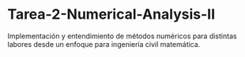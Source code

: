 # Tarea-2-Numerical-Analysis-II

Implementación y entendimiento de métodos numéricos para distintas labores desde un enfoque para ingeniería civil matemática.

